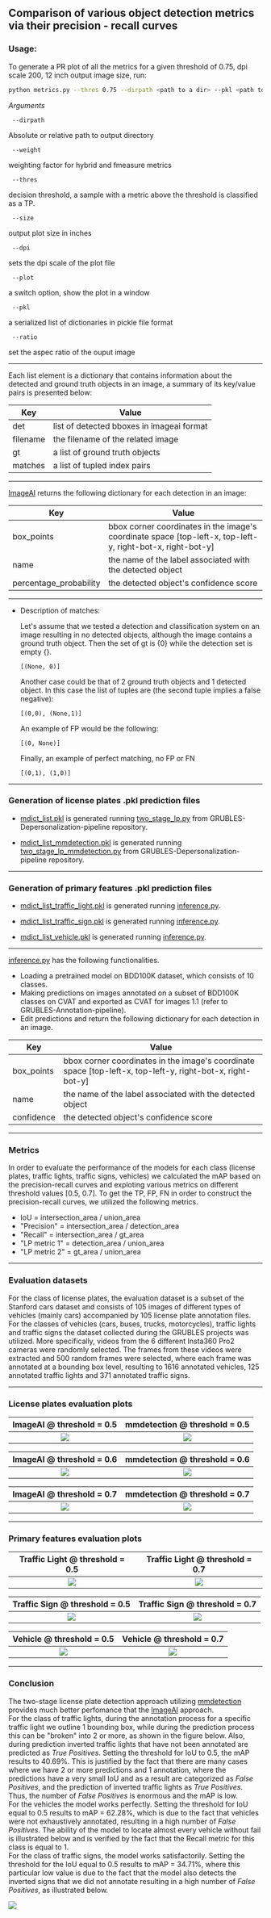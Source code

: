 ## Comparison of various object detection metrics via their precision - recall curves ##

### Usage:

To generate a PR plot of all the metrics for a given threshold of 0.75, dpi scale 200, 12 inch output image size, run:

```bash
python metrics.py --thres 0.75 --dirpath <path to a dir> --pkl <path to .pkl predictions> --dpi 200 --size 12
```

*Arguments*

```
 --dirpath 
```
Absolute or relative path to output directory

```
 --weight 
```
weighting factor for hybrid and fmeasure metrics

```
 --thres
```
decision threshold, a sample with a metric above the threshold is classified as a TP.

```
 --size
```
output plot size in inches

```
 --dpi
```
sets the dpi scale of the plot file

```
 --plot
```
a switch option, show the plot in a window

```
 --pkl
```
a serialized list of dictionaries in pickle file format

```
 --ratio
```
set the aspec ratio of the ouput image
  
---
Each list element is a dictionary that contains information about
the detected and ground truth objects in an image,
a summary of its key/value pairs is presented below:

| Key      | Value |
| -------  | ----- |
| det      | list of detected bboxes in imageai format|
| filename | the filename of the related image |
| gt       | a list of ground truth objects |
| matches  | a list of tupled index pairs |

---
[ImageAI](https://github.com/OlafenwaMoses/ImageAI) returns the following dictionary for each detection in an image:


| Key        |Value  |
| -------    | ----- |
| box_points | bbox corner coordinates in the image's coordinate space [top-left-x, top-left-y, right-bot-x, right-bot-y]|
| name       | the name of the label associated with the detected object |
| percentage_probability | the detected object's confidence score |

---
- Description of matches:

	Let's assume that we tested a detection and classification system on an image resulting in
	no detected objects, although the image contains a ground truth object. 
	Then the set of gt is {0} while the detection set is empty {}.

	```
	[(None, 0)]
	```

	Another case could be that of 2 ground truth objects and 1 detected object.
	In this case the list of tuples are (the second tuple implies a false negative):


	```
	[(0,0), (None,1)]
	```

	An example of FP would be the following:
	```
	[(0, None)]
	```

	Finally, an example of perfect matching, no FP or FN
	```
	[(0,1), (1,0)]
	```
---
### Generation of license plates .pkl prediction files 

- [mdict_list.pkl](https://github.com/sotirismos/Object-Detection-Metrics/blob/master/mdict_list.pkl) is generated running [two_stage_lp.py](https://github.com/sotirismos/Anonymization-Pipeline/blob/master/two_stage_lp.py) from GRUBLES-Depersonalization-pipeline repository.

- [mdict_list_mmdetection.pkl](https://github.com/sotirismos/Object-Detection-Metrics/blob/master/mdict_list_mmdetection.pkl) is generated running [two_stage_lp_mmdetection.py](https://github.com/sotirismos/Anonymization-Pipeline/blob/master/two_stage_lp_mmdetection.py) from GRUBLES-Depersonalization-pipeline repository.

---
### Generation of primary features .pkl prediction files 

- [mdict_list_traffic_light.pkl](https://github.com/sotirismos/Object-Detection-Metrics/blob/master/mdict_list_traffic_light.pkl) is generated running [inference.py](https://github.com/sotirismos/Object-Detection-Metrics/blob/master/inference.py).

- [mdict_list_traffic_sign.pkl](https://github.com/sotirismos/Object-Detection-Metrics/blob/master/mdict_list_traffic_sign.pkl) is generated running [inference.py](https://github.com/sotirismos/Object-Detection-Metrics/blob/master/inference.py).

- [mdict_list_vehicle.pkl](https://github.com/sotirismos/Object-Detection-Metrics/blob/master/mdict_list_vehicle.pkl) is generated running [inference.py](https://github.com/sotirismos/Object-Detection-Metrics/blob/master/inference.py).

---
[inference.py](https://github.com/sotirismos/Object-Detection-Metrics/blob/master/inference.py) has the following functionalities.
- Loading a pretrained model on BDD100K dataset, which consists of 10 classes.
- Making predictions on images annotated on a subset of BDD100K classes on CVAT and exported as CVAT for images 1.1 (refer to GRUBLES-Annotation-pipeline).
- Edit predictions and return the following dictionary for each detection in an image.

| Key        |Value  |
| -------    | ----- |
| box_points | bbox corner coordinates in the image's coordinate space [top-left-x, top-left-y, right-bot-x, right-bot-y]|
| name       | the name of the label associated with the detected object |
| confidence | the detected object's confidence score |

---
### Metrics
In order to evaluate the performance of the models for each class (license plates, traffic lights, traffic signs, vehicles) we calculated the mAP based on the
precision-recall curves and exploting various metrics on different threshold values [0.5, 0.7]. To get the TP, FP, FN in order to construct the precision-recall curves, we utilized the following metrics.
- IoU = intersection_area / union_area
- "Precision" = intersection_area / detection_area
- "Recall" = intersection_area / gt_area
- "LP metric 1" = detection_area / union_area
- "LP metric 2" = gt_area / union_area

---
### Evaluation datasets
For the class of license plates, the evaluation dataset is a subset of the Stanford cars dataset and consists of 105 images of different types of vehicles (mainly cars) accompanied by 105 license plate annotation files. <br />
For the classes of vehicles (cars, buses, trucks, motorcycles), traffic lights and traffic signs the dataset collected during the GRUBLES projects was utilized. More specifically, videos from the 6 different Insta360 Pro2 cameras were randomly selected. The frames from these videos were extracted and 500 random frames were selected, where each frame was annotated at a bounding box level, resulting to 1616 annotated vehicles, 125 annotated traffic lights and 371 annotated traffic signs.

---
### License plates evaluation plots

ImageAI @ threshold = 0.5            |  mmdetection @ threshold = 0.5
:-------------------------:|:-------------------------:
![](https://github.com/sotirismos/Object-Detection-Metrics/blob/master/plots_license_plates/pr_t50.png)  |  ![](https://github.com/sotirismos/Object-Detection-Metrics/blob/master/plots_license_plates_mmdetection/pr_t50.png)

ImageAI @ threshold = 0.6            |  mmdetection @ threshold = 0.6
:-------------------------:|:-------------------------:
![](https://github.com/sotirismos/Object-Detection-Metrics/blob/master/plots_license_plates/pr_t60.png)  |  ![](https://github.com/sotirismos/Object-Detection-Metrics/blob/master/plots_license_plates_mmdetection/pr_t60.png)

ImageAI @ threshold = 0.7            |  mmdetection @ threshold = 0.7
:-------------------------:|:-------------------------:
![](https://github.com/sotirismos/Object-Detection-Metrics/blob/master/plots_license_plates/pr_t70.png)  |  ![](https://github.com/sotirismos/Object-Detection-Metrics/blob/master/plots_license_plates_mmdetection/pr_t70.png)

---
### Primary features evaluation plots

Traffic Light @ threshold = 0.5            |  Traffic Light @ threshold = 0.7
:-------------------------:|:-------------------------:
![](https://github.com/sotirismos/Object-Detection-Metrics/blob/master/plots_traffic_light/pr_t50.png)  |  ![](https://github.com/sotirismos/Object-Detection-Metrics/blob/master/plots_traffic_light/pr_t70.png)

Traffic Sign @ threshold = 0.5            |  Traffic Sign @ threshold = 0.7
:-------------------------:|:-------------------------:
![](https://github.com/sotirismos/Object-Detection-Metrics/blob/master/plots_traffic_sign/pr_t50.png)  |  ![](https://github.com/sotirismos/Object-Detection-Metrics/blob/master/plots_traffic_sign/pr_t70.png)

Vehicle @ threshold = 0.5            |  Vehicle @ threshold = 0.7
:-------------------------:|:-------------------------:
![](https://github.com/sotirismos/Object-Detection-Metrics/blob/master/plots_vehicle/pr_t50.png)  |  ![](https://github.com/sotirismos/Object-Detection-Metrics/blob/master/plots_vehicle/pr_t70.png)

---
### Conclusion
The two-stage license plate detection approach utilizing [mmdetection](https://github.com/sotirismos/mmdetection) provides much better perfomance that the [ImageAI](https://github.com/OlafenwaMoses/ImageAI) approach. <br />
For the class of traffic lights, during the annotation process for a specific traffic light we outline 1 bounding box, while during the prediction process this can be "broken" into 2 or more, as shown in the figure below. Also, during prediction inverted traffic lights that have not been annotated are predicted as *True Positives*. Setting the threshold for IoU to 0.5, the mAP results to 40.69%. This is justified by the fact that there are many cases where we have 2 or more predictions and 1 annotation, where the predictions have a very small IoU and as a result are categorized as *False Positives*, and the prediction of inverted traffic lights as *True Positives*. Thus, the number of *False Positives* is enormous and the mAP is low. <br />
For the vehicles the model works perfectly. Setting the threshold for IoU equal to 0.5 results to mAP = 62.28%, which is due to the fact that vehicles were not exhaustively annotated, resulting in a high number of *False Positives*. The ability of the model to locate almost every vehicle without fail is illustrated below and is verified by the fact that the Recall metric for this class is equal to 1. <br />
For the class of traffic signs, the model works satisfactorily. Setting the threshold for the IoU equal to 0.5 results to mAP = 34.71%, where this particular low value is due to the fact that the model also detects the inverted signs that we did not annotate resulting in a high number of *False Positives*, as illustrated below.

![](https://github.com/sotirismos/Object-Detection-Metrics/blob/master/conclusion.jpg)

